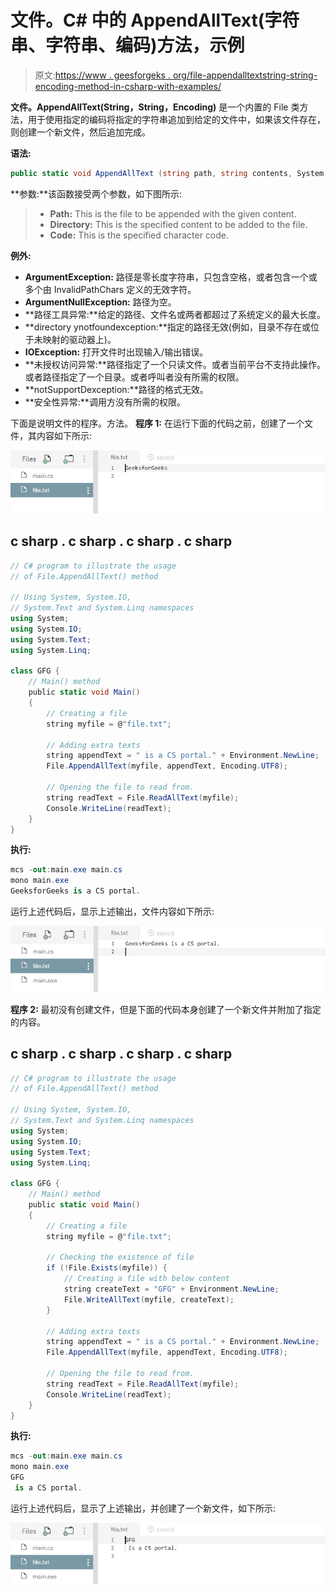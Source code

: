 # 文件。C# 中的 AppendAllText(字符串、字符串、编码)方法，示例

> 原文:[https://www . geesforgeks . org/file-appendalltextstring-string-encoding-method-in-csharp-with-examples/](https://www.geeksforgeeks.org/file-appendalltextstring-string-encoding-method-in-csharp-with-examples/)

**文件。AppendAllText(String，String，Encoding)** 是一个内置的 File 类方法，用于使用指定的编码将指定的字符串追加到给定的文件中，如果该文件存在，则创建一个新文件，然后追加完成。

**语法:**

```cs
public static void AppendAllText (string path, string contents, System.Text.Encoding encoding);
```

**参数:**该函数接受两个参数，如下图所示:

> *   **Path:** This is the file to be appended with the given content.
> *   **Directory:** This is the specified content to be added to the file.
> *   **Code:** This is the specified character code.

**例外:**

*   **ArgumentException:** 路径是零长度字符串，只包含空格，或者包含一个或多个由 InvalidPathChars 定义的无效字符。
*   **ArgumentNullException:** 路径为空。
*   **路径工具异常:**给定的路径、文件名或两者都超过了系统定义的最大长度。
*   **directory ynotfoundexception:**指定的路径无效(例如，目录不存在或位于未映射的驱动器上)。
*   **IOException:** 打开文件时出现输入/输出错误。
*   **未授权访问异常:**路径指定了一个只读文件。或者当前平台不支持此操作。或者路径指定了一个目录。或者呼叫者没有所需的权限。
*   **notSupportDexception:**路径的格式无效。
*   **安全性异常:**调用方没有所需的权限。

下面是说明文件的程序。方法。
**程序 1:** 在运行下面的代码之前，创建了一个文件，其内容如下所示:

![file.txt](img/843c9341473936a9e0b0994a5d801fdb.png)

## c sharp . c sharp . c sharp . c sharp

```cs
// C# program to illustrate the usage
// of File.AppendAllText() method

// Using System, System.IO,
// System.Text and System.Linq namespaces
using System;
using System.IO;
using System.Text;
using System.Linq;

class GFG {
    // Main() method
    public static void Main()
    {
        // Creating a file
        string myfile = @"file.txt";

        // Adding extra texts
        string appendText = " is a CS portal." + Environment.NewLine;
        File.AppendAllText(myfile, appendText, Encoding.UTF8);

        // Opening the file to read from.
        string readText = File.ReadAllText(myfile);
        Console.WriteLine(readText);
    }
}
```

**执行:**

```cs
mcs -out:main.exe main.cs
mono main.exe
GeeksforGeeks is a CS portal.
```

运行上述代码后，显示上述输出，文件内容如下所示:

![file.txt](img/e64434e43b911c9145cd3ff3e5347d66.png)

**程序 2:** 最初没有创建文件，但是下面的代码本身创建了一个新文件并附加了指定的内容。

## c sharp . c sharp . c sharp . c sharp

```cs
// C# program to illustrate the usage
// of File.AppendAllText() method

// Using System, System.IO,
// System.Text and System.Linq namespaces
using System;
using System.IO;
using System.Text;
using System.Linq;

class GFG {
    // Main() method
    public static void Main()
    {
        // Creating a file
        string myfile = @"file.txt";

        // Checking the existence of file
        if (!File.Exists(myfile)) {
            // Creating a file with below content
            string createText = "GFG" + Environment.NewLine;
            File.WriteAllText(myfile, createText);
        }

        // Adding extra texts
        string appendText = " is a CS portal." + Environment.NewLine;
        File.AppendAllText(myfile, appendText, Encoding.UTF8);

        // Opening the file to read from.
        string readText = File.ReadAllText(myfile);
        Console.WriteLine(readText);
    }
}
```

**执行:**

```cs
mcs -out:main.exe main.cs
mono main.exe
GFG
 is a CS portal.
```

运行上述代码后，显示了上述输出，并创建了一个新文件，如下所示:

![file.txt](img/7330c4bae0c77e20a05b65c0b973a7be.png)